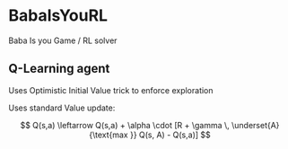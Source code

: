 # BabaIsYouRL
Baba Is you Game / RL solver

## Q-Learning agent

Uses Optimistic Initial Value trick to enforce exploration

Uses standard Value update:

$$
Q(s,a) \leftarrow Q(s,a) + \alpha \cdot [R + \gamma \, \underset{A}{\text{max }} Q(s, A) - Q(s,a)]
$$
